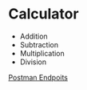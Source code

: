 # Calculator

- Addition
- Subtraction
- Multiplication
- Division

[Postman Endpoits](/Postman/restful-apis-aspnet-core-post-man.postman_collection.json)